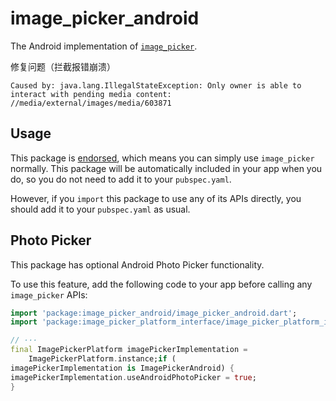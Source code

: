 <?code-excerpt path-base="excerpts/packages/image_picker_example"?>

# image\_picker\_android

The Android implementation of [`image_picker`][1].

修复问题（拦截报错崩溃）

```
Caused by: java.lang.IllegalStateException: Only owner is able to interact with pending media content:
//media/external/images/media/603871
```

## Usage

This package is [endorsed][2], which means you can simply use `image_picker`
normally. This package will be automatically included in your app when you do,
so you do not need to add it to your `pubspec.yaml`.

However, if you `import` this package to use any of its APIs directly, you
should add it to your `pubspec.yaml` as usual.

## Photo Picker

This package has optional Android Photo Picker functionality.

To use this feature, add the following code to your app before calling any `image_picker` APIs:

<?code-excerpt "main.dart (photo-picker-example)"?>

```dart
import 'package:image_picker_android/image_picker_android.dart';
import 'package:image_picker_platform_interface/image_picker_platform_interface.dart';

// ···
final ImagePickerPlatform imagePickerImplementation =
    ImagePickerPlatform.instance;if (
imagePickerImplementation is ImagePickerAndroid) {
imagePickerImplementation.useAndroidPhotoPicker = true;
}
```

[1]: https://pub.dev/packages/image_picker

[2]: https://flutter.dev/docs/development/packages-and-plugins/developing-packages#endorsed-federated-plugin
